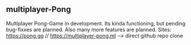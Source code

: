 ## multiplayer-Pong
Multiplayer Pong-Game in development. Its kinda functioning, but pending bug-fixxes are planned. Also many more features are planned.
Sites: https://pong.gq // https://multiplayer-pong.ml --> direct github repo clone
